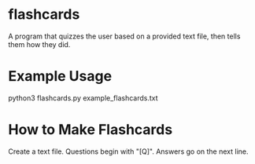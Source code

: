 # flashcards
A program that quizzes the user based on a provided text file, then tells them how they did.

# Example Usage
python3 flashcards.py example_flashcards.txt

# How to Make Flashcards
Create a text file. Questions begin with "\[Q\]". Answers go on the next line.
